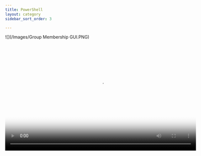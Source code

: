 ```yaml
---
title: PowerShell
layout: category
sidebar_sort_order: 3

---
```

![](/Images/Group Membership GUI.PNG)






<video poster="/Images/Group Membership GUI.PNG" width="618" height="347" controls preload> 
    <source src="/Images/PowerShell GUI.webm" media="only screen and (min-device-width: 568px)"></source> 
    <source src="/Images/PowerShell GUI.webm" media="only screen and (max-device-width: 568px)"></source> 
    <source src="/Images/PowerShell GUI.webm"></source> 
</video>

